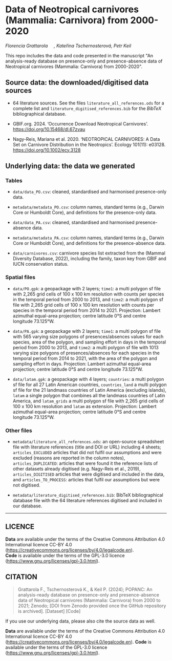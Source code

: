 # Data of Neotropical carnivores (Mammalia: Carnivora) from 2000-2020

*Florencia Grattarola <a dir="ltr" href="http://orcid.org/0000-0001-8282-5732" target="_blank"><img class="is-rounded" src="https://upload.wikimedia.org/wikipedia/commons/0/06/ORCID_iD.svg" width="15"></a>, Kateřina Tschernosterová, Petr Keil*

This repo includes the data and code presented in the manuscript "An analysis-ready database on presence-only and presence-absence data of Neotropical carnivores (Mammalia: Carnivora) from 2000-2020".

## Source data: the downloaded/digitised data sources

- 64 literature sources. See the files `literature_all_references.ods` for a complete list and `literature_digitised_references.bib` for the *BibTeX* bibliographical database.

- GBIF.org. 2024. ‘Occurrence Download Neotropical Carnivores’. https://doi.org/10.15468/dl.67zvau 

- Nagy-Reis, Mariana et al. 2020. ‘NEOTROPICAL CARNIVORES: A Data Set on Carnivore Distribution in the Neotropics’. Ecology 101(11): e03128. https://doi.org/10.1002/ecy.3128 

## Underlying data: the data we generated

### Tables
- `data/data_PO.csv`: cleaned, standardised and harmonised presence-only data.
- `metadata/metadata_PO.csv`: column names, standard terms (e.g., Darwin Core or Humboldt Core), and definitions for the presence-only data.

- `data/data_PA.csv`: cleaned, standardised and harmonised presence-absence data.
- `metadata/metadata_PA.csv`: column names, standard terms (e.g., Darwin Core or Humboldt Core), and definitions for the presence-absence data.

- `data/carnivores.csv`: carnivore species list extracted from the (Mammal Diversity Database, 2022), including the family, taxon key from GBIF and IUCN conservation status.

### Spatial files

- `data/PO.gpk`: a geopackage with 2 layers; `time1`: a multi polygon sf file with 2,265 grid cells of 100 x 100 km resolution with counts per species in the temporal period from 2000 to 2013, and `time2`: a multi polygon sf file with 2,265 grid cells of 100 x 100 km resolution with counts per species in the temporal period from 2014 to 2021. Projection: Lambert azimuthal equal-area projection; centre latitude 0°S and centre longitude 73.125°W.  

- `data/PA.gpk`: a geopackage with 2 layers; `time1`: a multi polygon sf file with 565 varying size polygons of presences/absences values for each species, area of the polygon, and sampling effort in days in the temporal period from 2000 to 2013, and `time2`: a multi polygon sf file with 1013 varying size polygons of presences/absences for each species  in the temporal period from 2014 to 2021, with the area of the polygon and sampling effort in days. Projection: Lambert azimuthal equal-area projection; centre latitude 0°S and centre longitude 73.125°W.  

- `data/latam.gpk`: a geopackage with 4 layers; `countries`: a multi polygon sf file for all 27 Latin American countries, `countries_land` a multi polygon sf file for the 21 landmass countries of Latin America (excluding islands), `latam` a single polygon that combines all the landmass countries of Latin America, and `latam_grids` a multi polygon sf file with 2,265 grid cells of 100 x 100 km resolution and `latam` as extension. Projection: Lambert azimuthal equal-area projection; centre latitude 0°S and centre longitude 73.125°W.

### Other files

- `metadata/literature_all_references.ods`: an open-source spreadsheet file with literature references (title and DOI or URL) including 4 sheets; `articles_EXCLUDED` articles that did not fulfil our assumptions and were excluded (reasons are reported in the column notes), `articles_DUPLICATED`: articles that were found it the reference lists of other datasets already digitised (e.g. Nagy-Reis et al., 2019), `articles_DIGITISED` articles that were digitised and included in the data, and `articles_TO_PROCESS`: articles that fulfil our assumptions but were not digitised.  

- `metadata/literature_digitised_references.bib`: BibTeX bibliographical database file with the 64 literature references digitised and included in our database.  

---

## LICENCE
**Data** are available under the terms of the Creative Commons Attribution 4.0 International licence CC-BY 4.0 (https://creativecommons.org/licenses/by/4.0/legalcode.en).   
**Code** is available under the terms of the GPL-3.0 licence (https://www.gnu.org/licenses/gpl-3.0.html). 

## CITATION

> Grattarola F., Tschernosterová K., & Keil P. (2024); POPANC: An analysis-ready database on presence-only and presence-absence data of Neotropical carnivores (Mammalia: Carnivora) from 2000 to 2021; Zenodo; [DOI from Zenodo provided once the GitHub repository is archived]. [Dataset] [Code]

If you use our underlying data, please also cite the source data as well.

**Data** are available under the terms of the Creative Commons Attribution 4.0 International licence CC-BY 4.0 (https://creativecommons.org/licenses/by/4.0/legalcode.en). **Code** is available under the terms of the GPL-3.0 licence (https://www.gnu.org/licenses/gpl-3.0.html). 
